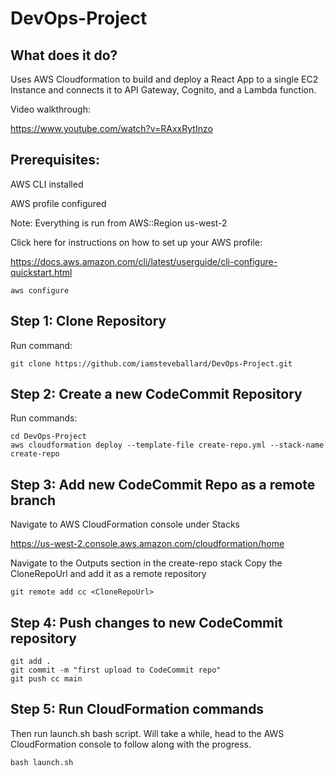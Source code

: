 # DevOps-Project

## What does it do?

Uses AWS Cloudformation to build and deploy a React App to a single EC2 Instance and connects it to API Gateway, Cognito, and a Lambda function. 

Video walkthrough:

https://www.youtube.com/watch?v=RAxxRytInzo

## Prerequisites: 

AWS CLI installed

AWS profile configured

Note: Everything is run from AWS::Region us-west-2

Click here for instructions on how to set up your AWS profile:

https://docs.aws.amazon.com/cli/latest/userguide/cli-configure-quickstart.html

```
aws configure
```

## Step 1: Clone Repository

Run command:
```
git clone https://github.com/iamsteveballard/DevOps-Project.git
```

## Step 2: Create a new CodeCommit Repository

Run commands:
``` 
cd DevOps-Project
aws cloudformation deploy --template-file create-repo.yml --stack-name create-repo
```

## Step 3: Add new CodeCommit Repo as a remote branch
Navigate to AWS CloudFormation console under Stacks 

https://us-west-2.console.aws.amazon.com/cloudformation/home 

Navigate to the Outputs section in the create-repo stack
Copy the CloneRepoUrl and add it as a remote repository
```
git remote add cc <CloneRepoUrl>
```

## Step 4: Push changes to new CodeCommit repository
```
git add .
git commit -m "first upload to CodeCommit repo"
git push cc main
```

## Step 5: Run CloudFormation commands

Then run launch.sh bash script. Will take a while, head to the AWS CloudFormation console to follow along with the progress.
```
bash launch.sh
```